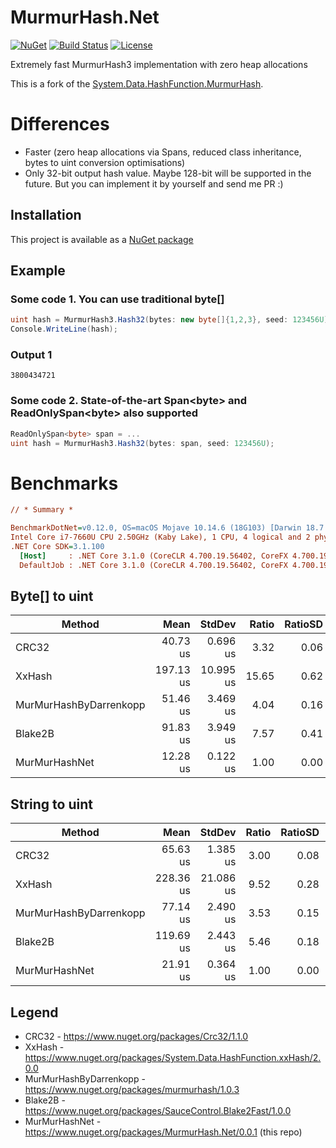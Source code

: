 # MurmurHash.Net

[![NuGet](https://img.shields.io/nuget/v/MurmurHash.Net.svg)](https://www.nuget.org/packages/MurmurHash.Net/)
[![Build Status](https://travis-ci.org/odinmillion/MurmurHash.Net.svg?branch=master)](https://travis-ci.org/odinmillion/MurmurHash.Net)
[![License](https://img.shields.io/badge/license-MIT-blue.svg)](LICENSE.txt)

Extremely fast MurmurHash3 implementation with zero heap allocations

This is a fork of the [System.Data.HashFunction.MurmurHash](https://www.nuget.org/packages/System.Data.HashFunction.MurmurHash/).

# Differences
* Faster (zero heap allocations via Spans, reduced class inheritance, bytes to uint conversion optimisations)
* Only 32-bit output hash value. Maybe 128-bit will be supported in the future. But you can implement it by yourself and send me PR :)

## Installation

This project is available as a [NuGet package](https://www.nuget.org/packages/MurmurHash.Net/)

## Example

### Some code 1. You can use traditional byte[]
```csharp
uint hash = MurmurHash3.Hash32(bytes: new byte[]{1,2,3}, seed: 123456U);
Console.WriteLine(hash);
```

### Output 1
```
3800434721
```

### Some code 2. State-of-the-art Span&lt;byte&gt; and ReadOnlySpan&lt;byte&gt; also supported
```csharp
ReadOnlySpan<byte> span = ...
uint hash = MurmurHash3.Hash32(bytes: span, seed: 123456U);
```

# Benchmarks

``` ini
// * Summary *

BenchmarkDotNet=v0.12.0, OS=macOS Mojave 10.14.6 (18G103) [Darwin 18.7.0]
Intel Core i7-7660U CPU 2.50GHz (Kaby Lake), 1 CPU, 4 logical and 2 physical cores
.NET Core SDK=3.1.100
  [Host]     : .NET Core 3.1.0 (CoreCLR 4.700.19.56402, CoreFX 4.700.19.56404), X64 RyuJIT
  DefaultJob : .NET Core 3.1.0 (CoreCLR 4.700.19.56402, CoreFX 4.700.19.56404), X64 RyuJIT
```

## Byte[] to uint

|                 Method |      Mean |    StdDev | Ratio | RatioSD |   Gen 0 | Allocated |
|----------------------- |----------:|----------:|------:|--------:|--------:|----------:|
|                  CRC32 |  40.73 us |  0.696 us |  3.32 |    0.06 |       - |         - |
|                 XxHash | 197.13 us | 10.995 us | 15.65 |    0.62 | 87.8906 |  184000 B |
| MurMurHashByDarrenkopp |  51.46 us |  3.469 us |  4.04 |    0.16 | 15.3198 |   32000 B |
|                Blake2B |  91.83 us |  3.949 us |  7.57 |    0.41 |  7.5684 |   16000 B |
|          MurMurHashNet |  12.28 us |  0.122 us |  1.00 |    0.00 |       - |         - |

## String to uint

|                 Method |      Mean |    StdDev | Ratio | RatioSD |    Gen 0 | Allocated |
|----------------------- |----------:|----------:|------:|--------:|---------:|----------:|
|                  CRC32 |  65.63 us |  1.385 us |  3.00 |    0.08 |  15.2588 |   32000 B |
|                 XxHash | 228.36 us | 21.086 us |  9.52 |    0.28 | 103.2715 |  216000 B |
| MurMurHashByDarrenkopp |  77.14 us |  2.490 us |  3.53 |    0.15 |  30.6396 |   64000 B |
|                Blake2B | 119.69 us |  2.443 us |  5.46 |    0.18 |  22.9492 |   48000 B |
|          MurMurHashNet |  21.91 us |  0.364 us |  1.00 |    0.00 |        - |         - |

## Legend

* CRC32 - https://www.nuget.org/packages/Crc32/1.1.0
* XxHash - https://www.nuget.org/packages/System.Data.HashFunction.xxHash/2.0.0
* MurMurHashByDarrenkopp - https://www.nuget.org/packages/murmurhash/1.0.3
* Blake2B - https://www.nuget.org/packages/SauceControl.Blake2Fast/1.0.0
* MurMurHashNet - https://www.nuget.org/packages/MurmurHash.Net/0.0.1 (this repo)
